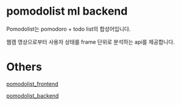 # pomodolist ml backend

Pomodolist는 pomodoro + todo list의 합성어입니다.

웹캠 영상으로부터 사용자 상태를 frame 단위로 분석하는 api를 제공합니다.

# Others
[pomodolist_frontend](https://github.com/richardSHkim/pomodolist_frontend)

[pomodolist_backend](https://github.com/richardSHkim/pomodolist_backend)